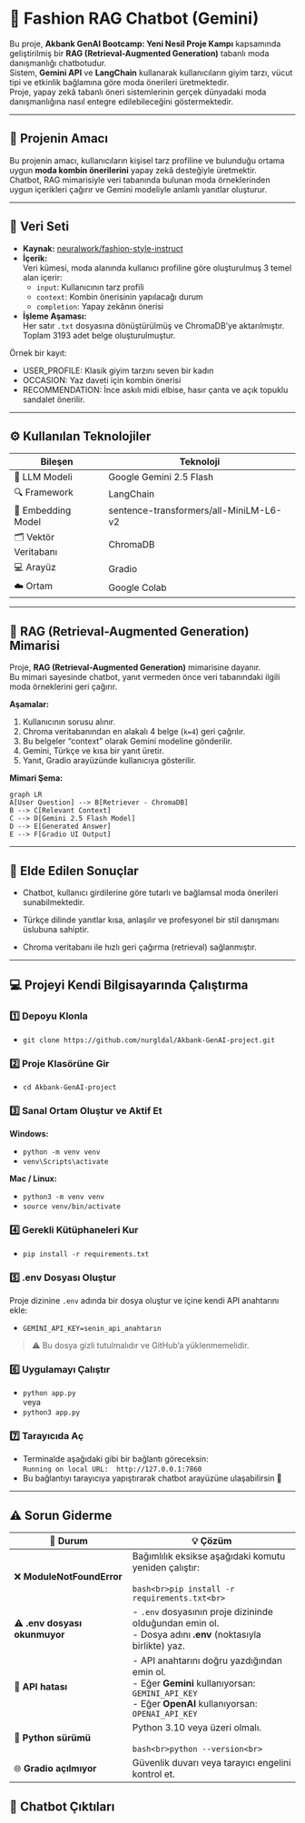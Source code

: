 # 🧥 Fashion RAG Chatbot (Gemini)

Bu proje, **Akbank GenAI Bootcamp: Yeni Nesil Proje Kampı** kapsamında geliştirilmiş bir **RAG (Retrieval-Augmented Generation)** tabanlı moda danışmanlığı chatbotudur.  
Sistem, **Gemini API** ve **LangChain** kullanarak kullanıcıların giyim tarzı, vücut tipi ve etkinlik bağlamına göre moda önerileri üretmektedir.  
Proje, yapay zekâ tabanlı öneri sistemlerinin gerçek dünyadaki moda danışmanlığına nasıl entegre edilebileceğini göstermektedir.

---

## 🎯 Projenin Amacı
Bu projenin amacı, kullanıcıların kişisel tarz profiline ve bulunduğu ortama uygun **moda kombin önerilerini** yapay zekâ desteğiyle üretmektir.  
Chatbot, RAG mimarisiyle veri tabanında bulunan moda örneklerinden uygun içerikleri çağırır ve Gemini modeliyle anlamlı yanıtlar oluşturur.

---

## 🧵 Veri Seti
- **Kaynak:** [neuralwork/fashion-style-instruct](https://huggingface.co/datasets/neuralwork/fashion-style-instruct)  
- **İçerik:**  
  Veri kümesi, moda alanında kullanıcı profiline göre oluşturulmuş 3 temel alan içerir:
  - `input`: Kullanıcının tarz profili  
  - `context`: Kombin önerisinin yapılacağı durum  
  - `completion`: Yapay zekânın önerisi  
- **İşleme Aşaması:**  
  Her satır `.txt` dosyasına dönüştürülmüş ve ChromaDB’ye aktarılmıştır.  
  Toplam 3193 adet belge oluşturulmuştur.  

Örnek bir kayıt:
- USER_PROFILE: Klasik giyim tarzını seven bir kadın
- OCCASION: Yaz daveti için kombin önerisi
- RECOMMENDATION: İnce askılı midi elbise, hasır çanta ve açık topuklu sandalet önerilir.

---
## ⚙️ Kullanılan Teknolojiler

| Bileşen | Teknoloji |
|----------|------------|
| 💬 LLM Modeli | Google Gemini 2.5 Flash |
| 🔍 Framework | LangChain |
| 🧠 Embedding Model | sentence-transformers/all-MiniLM-L6-v2 |
| 🗂️ Vektör Veritabanı | ChromaDB |
| 💻 Arayüz | Gradio |
| ☁️ Ortam | Google Colab |

---

## 🧩 RAG (Retrieval-Augmented Generation) Mimarisi

Proje, **RAG (Retrieval-Augmented Generation)** mimarisine dayanır.  
Bu mimari sayesinde chatbot, yanıt vermeden önce veri tabanındaki ilgili moda örneklerini geri çağırır.

**Aşamalar:**
1. Kullanıcının sorusu alınır.  
2. Chroma veritabanından en alakalı 4 belge (`k=4`) geri çağrılır.  
3. Bu belgeler “context” olarak Gemini modeline gönderilir.  
4. Gemini, Türkçe ve kısa bir yanıt üretir.  
5. Yanıt, Gradio arayüzünde kullanıcıya gösterilir.

**Mimari Şema:**

```mermaid
graph LR
A[User Question] --> B[Retriever - ChromaDB]
B --> C[Relevant Context]
C --> D[Gemini 2.5 Flash Model]
D --> E[Generated Answer]
E --> F[Gradio UI Output]
```
--- 

## 🧠 Elde Edilen Sonuçlar

- Chatbot, kullanıcı girdilerine göre tutarlı ve bağlamsal moda önerileri sunabilmektedir.

- Türkçe dilinde yanıtlar kısa, anlaşılır ve profesyonel bir stil danışmanı üslubuna sahiptir.

- Chroma veritabanı ile hızlı geri çağırma (retrieval) sağlanmıştır.
---  
 ## 💻 Projeyi Kendi Bilgisayarında Çalıştırma
### 1️⃣ Depoyu Klonla
- `git clone https://github.com/nurgldal/Akbank-GenAI-project.git`

### 2️⃣ Proje Klasörüne Gir
- `cd Akbank-GenAI-project`

### 3️⃣ Sanal Ortam Oluştur ve Aktif Et
**Windows:**
- `python -m venv venv`  
- `venv\Scripts\activate`

**Mac / Linux:**
- `python3 -m venv venv`  
- `source venv/bin/activate`

### 4️⃣ Gerekli Kütüphaneleri Kur
- `pip install -r requirements.txt`

### 5️⃣ .env Dosyası Oluştur
Proje dizinine `.env` adında bir dosya oluştur ve içine kendi API anahtarını ekle:
- `GEMINI_API_KEY=senin_api_anahtarın`

> ⚠️ Bu dosya gizli tutulmalıdır ve GitHub’a yüklenmemelidir.  

### 6️⃣ Uygulamayı Çalıştır
- `python app.py`  
veya  
- `python3 app.py`

### 7️⃣ Tarayıcıda Aç
- Terminalde aşağıdaki gibi bir bağlantı göreceksin:  
  `Running on local URL:  http://127.0.0.1:7860`  
- Bu bağlantıyı tarayıcıya yapıştırarak chatbot arayüzüne ulaşabilirsin 🎨

--- 
## ⚠️ Sorun Giderme 

| 🧩 Durum | 💡 Çözüm |
|-----------|-----------|
| ❌ **ModuleNotFoundError** | Bağımlılık eksikse aşağıdaki komutu yeniden çalıştır:<br><br>```bash<br>pip install -r requirements.txt<br>``` |
| ⚠️ **.env dosyası okunmuyor** | - `.env` dosyasının proje dizininde olduğundan emin ol.<br>- Dosya adını **.env** (noktasıyla birlikte) yaz. |
| 🧠 **API hatası** | - API anahtarını doğru yazdığından emin ol.<br>- Eğer **Gemini** kullanıyorsan: `GEMINI_API_KEY`<br>- Eğer **OpenAI** kullanıyorsan: `OPENAI_API_KEY` |
| 🐍 **Python sürümü** | Python 3.10 veya üzeri olmalı.<br><br>```bash<br>python --version<br>``` |
| 🌐 **Gradio açılmıyor** | Güvenlik duvarı veya tarayıcı engelini kontrol et. |


##  📸 Chatbot Çıktıları


  


